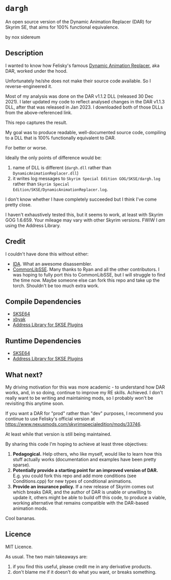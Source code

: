 # `dargh`
An open source version of the Dynamic Animation Replacer (DAR) for Skyrim SE, that aims for 100% functional equivalence.

by nox sidereum

## Description

I wanted to know how Felisky's famous [Dynamic Animation Replacer](https://www.nexusmods.com/skyrimspecialedition/mods/33746), aka DAR, worked under the hood.

Unfortunately he/she does not make their source code available. So I reverse-engineered it. 

Most of my analysis was done on the DAR v1.1.2 DLL (released 30 Dec 2021). I later updated my code to reflect analysed changes in the DAR v1.1.3 DLL, after that was released in Jan 2023. I downloaded both of those DLLs from the above-referenced link.

This repo captures the result.

My goal was to produce readable, well-documented source code, compiling to a DLL that is 100% functionally equivalent to DAR. 

For better or worse.

Ideally the only points of difference would be: 

  1. name of DLL is different (`dargh.dll` rather than `DynamicAnimationReplacer.dll`)
  2. it writes log messages to `Skyrim Special Edition GOG/SKSE/dargh.log` rather than `Skyrim Special Edition/SKSE/DynamicAnimationReplacer.log`.

I don't know whether I have completely succeeded but I think I've come pretty close.

I haven't exhaustively tested this, but it seems to work, at least with Skyrim GOG 1.6.659. Your mileage may vary with other Skyrim versions. FWIW I *am* using the Address Library.

## Credit 
I couldn't have done this without either:

* [IDA](https://hex-rays.com/ida-pro/ida-disassembler/). What an awesome disassembler.
* [CommonLibSSE](https://github.com/Ryan-rsm-McKenzie/CommonLibSSE). Many thanks to Ryan and all the other contributors. I was hoping to fully port this to CommonLibSSE, but I will struggle to find the time now. Maybe someone else can fork this repo and take up the torch. Shouldn't be too much extra work.

## Compile Dependencies
* [SKSE64](https://github.com/ianpatt/skse64/tree/gog)
* [xbyak](https://github.com/herumi/xbyak)
* [Address Library for SKSE Plugins](https://www.nexusmods.com/skyrimspecialedition/mods/32444)

## Runtime Dependencies
* [SKSE64](https://skse.silverlock.org/)
* [Address Library for SKSE Plugins](https://www.nexusmods.com/skyrimspecialedition/mods/32444)

## What next?
My driving motivation for this was more academic - to understand how DAR works, and, in so doing, continue to improve my RE skills. Achieved. I don't really want to be writing and maintaining mods, so I probably won't be revisiting this anytime soon.

If you want a DAR for "prod" rather than "dev" purposes, I recommend you continue to use Felisky's official version at https://www.nexusmods.com/skyrimspecialedition/mods/33746.

At least while that version is still being maintained.

By sharing this code I'm hoping to achieve at least three objectives:
  1. **Pedagogical.** Help others, who like myself, would like to learn how this stuff actually works (documentation and examples have been pretty sparse).
  2. **Potentially provide a starting point for an improved version of DAR.** E.g. you could fork this repo and add more conditions (see Conditions.cpp) for new types of conditional animations.
  3. **Provide an insurance policy.** If a new release of Skyrim comes out which breaks DAR, and the author of DAR is unable or unwilling to update it, others might be able to build off this code, to produce a viable, working alternative that remains compatible with the DAR-based animation mods.

Cool bananas.

## Licence
MIT Licence. 

As usual. The two main takeaways are: 

1. if you find this useful, please credit me in any derivative products.
2. don't blame me if it doesn't do what you want, or breaks something.

